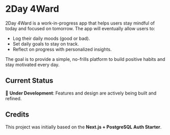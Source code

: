 # 2Day 4Ward

2Day 4Ward is a work-in-progress app that helps users stay mindful of today and focused on tomorrow. The app will eventually allow users to:

- Log their daily moods (good or bad).
- Set daily goals to stay on track.
- Reflect on progress with personalized insights.

The goal is to provide a simple, no-frills platform to build positive habits and stay motivated every day.

## Current Status

🚧 **Under Development**: Features and design are actively being built and refined.

## Credits

This project was initially based on the **Next.js + PostgreSQL Auth Starter**.
